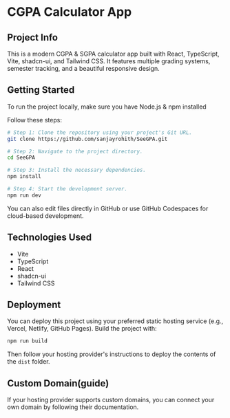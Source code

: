 # CGPA Calculator App


## Project Info

This is a modern CGPA & SGPA calculator app built with React, TypeScript, Vite, shadcn-ui, and Tailwind CSS. It features multiple grading systems, semester tracking, and a beautiful responsive design.

## Getting Started

To run the project locally, make sure you have Node.js & npm installed 

Follow these steps:


```sh
# Step 1: Clone the repository using your project's Git URL.
git clone https://github.com/sanjayrohith/SeeGPA.git

# Step 2: Navigate to the project directory.
cd SeeGPA

# Step 3: Install the necessary dependencies.
npm install

# Step 4: Start the development server.
npm run dev
```


You can also edit files directly in GitHub or use GitHub Codespaces for cloud-based development.


## Technologies Used

- Vite
- TypeScript
- React
- shadcn-ui
- Tailwind CSS


## Deployment

You can deploy this project using your preferred static hosting service (e.g., Vercel, Netlify, GitHub Pages). Build the project with:

```sh
npm run build
```

Then follow your hosting provider's instructions to deploy the contents of the `dist` folder.


## Custom Domain(guide)

If your hosting provider supports custom domains, you can connect your own domain by following their documentation.
